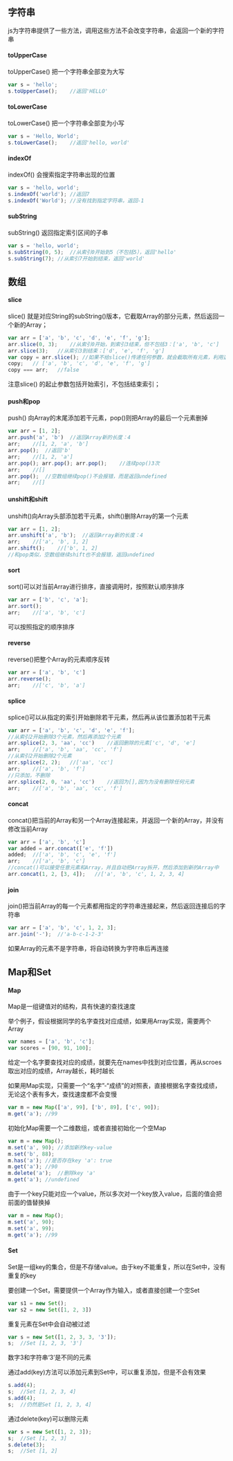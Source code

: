 ## 字符串

js为字符串提供了一些方法，调用这些方法不会改变字符串，会返回一个新的字符串

#### toUpperCase

toUpperCase() 把一个字符串全部变为大写

```js
var s = 'hello';
s.toUpperCase();	//返回'HELLO'
```

#### toLowerCase

toLowerCase() 把一个字符串全部变为小写

```js
var s = 'Hello, World';
s.toLowerCase();	//返回'hello, world'
```

#### indexOf

indexOf() 会搜索指定字符串出现的位置

```js
var s = 'hello, world';
s.indexOf('world');	//返回7
s.indexOf('World');	//没有找到指定字符串，返回-1
```

#### subString

subString() 返回指定索引区间的子串

```js
var s = 'hello, world';
s.subString(0, 5);	//从索引0开始到5（不包括5），返回'hello'
s.subString(7);	//从索引7开始到结束，返回'world'
```

## 数组

#### slice

slice() 就是对应String的subString()版本，它截取Array的部分元素，然后返回一个新的Array；

```js
var arr = ['a', 'b', 'c', 'd', 'e', 'f', 'g'];
arr.slice(0, 3);	//从索引0开始，到索引3结束，但不包括3：['a', 'b', 'c']
arr.slice(3);	//从索引3到结束：['d', 'e', 'f', 'g']
var copy = arr.slice();	//如果不给slice()传递任何参数，就会截取所有元素，利用这一点，可以复制一个Array
copy;	// ['a', 'b', 'c', 'd', 'e', 'f', 'g']
copy === arr;	//false
```

注意slice() 的起止参数包括开始索引，不包括结束索引；

#### push和pop

push() 向Array的末尾添加若干元素，pop()则把Array的最后一个元素删掉

```js
var arr = [1, 2];
arr.push('a', 'b')	//返回Array新的长度：4
arr;	//[1, 2, 'a', 'b']
arr.pop();	//返回'b'
arr;	//[1, 2, 'a']
arr.pop(); arr.pop(); arr.pop();	//连续pop()3次
arr;	//[]
arr.pop();	//空数组继续pop()不会报错，而是返回undefined
arr;	//[]
```

#### unshift和shift

unshift()向Array头部添加若干元素，shift()删除Array的第一个元素

```js
var arr = [1, 2];
arr.unshift('a', 'b');	//返回Array新的长度：4
arr;	//['a', 'b', 1, 2]
arr.shift();	//['b', 1, 2]
//和pop类似，空数组继续shift也不会报错，返回undefined
```

#### sort

sort()可以对当前Array进行排序，直接调用时，按照默认顺序排序

```js
var arr = ['b', 'c', 'a'];
arr.sort();
arr;	//['a', 'b', 'c']
```

可以按照指定的顺序排序

#### reverse

reverse()把整个Array的元素顺序反转

```js
var arr = ['a', 'b', 'c']
arr.reverse();
arr;	//['c', 'b', 'a']
```

#### splice

splice()可以从指定的索引开始删除若干元素，然后再从该位置添加若干元素

```js
var arr = ['a', 'b', 'c', 'd', 'e', 'f'];
//从索引2开始删除3个元素，然后再添加2个元素
arr.splice(2, 3, 'aa', 'cc')	//返回删除的元素['c', 'd', 'e']
arr;	//['a', 'b', 'aa', 'cc', 'f']
//从索引2开始删除2个元素
arr.splice(2, 2);	//['aa', 'cc']
arr;	//['a', 'b', 'f']
//只添加，不删除
arr.splice(2, 0, 'aa', 'cc')	//返回为[],因为为没有删除任何元素
arr;	//['a', 'b', 'aa', 'cc', 'f']
```

#### concat

concat()把当前的Array和另一个Array连接起来，并返回一个新的Array，并没有修改当前Array

```js
var arr = ['a', 'b', 'c']
var added = arr.concat(['e', 'f'])
added;	//['a', 'b', 'c', 'e', 'f']
arr;	//['a', 'b', 'c']
//concat()可以接受任意元素和Array，并且自动把Array拆开，然后添加到新的Array中
arr.concat(1, 2, [3, 4]);	//['a', 'b', 'c', 1, 2, 3, 4]
```

#### join

join()把当前Array的每一个元素都用指定的字符串连接起来，然后返回连接后的字符串

```js
var arr = ['a', 'b', 'c', 1, 2, 3];
arr.join('-');	//'a-b-c-1-2-3'
```

如果Array的元素不是字符串，将自动转换为字符串后再连接

## Map和Set

#### Map

Map是一组键值对的结构，具有快速的查找速度

举个例子，假设根据同学的名字查找对应成绩，如果用Array实现，需要两个Array

```js
var names = ['a', 'b', 'c'];
var scores = [90, 91, 100];
```

给定一个名字要查找对应的成绩，就要先在names中找到对应位置，再从scroes取出对应的成绩，Array越长，耗时越长

如果用Map实现，只需要一个“名字”-“成绩”的对照表，直接根据名字查找成绩，无论这个表有多大，查找速度都不会变慢

```js
var m = new Map(['a', 99], ['b', 89], ['c', 90]);
m.get('a');	//99
```

初始化Map需要一个二维数组，或者直接初始化一个空Map

```js
var m = new Map();
m.set('a', 90);	//添加新的key-value
m.set('b', 88);
m.has('a');	//是否存在key 'a': true
m.get('a');	//90
m.delete('a');	//删除key 'a'
m.get('a');	//undefined
```

由于一个key只能对应一个value，所以多次对一个key放入value，后面的值会把前面的值替换掉

```js
var m = new Map();
m.set('a', 90);
m.set('a', 99);
m.get('a');	//99
```

#### Set

Set是一组key的集合，但是不存储value。由于key不能重复，所以在Set中，没有重复的key

要创建一个Set，需要提供一个Array作为输入，或者直接创建一个空Set

```js
var s1 = new Set();
var s2 = new Set([1, 2, 3])
```

重复元素在Set中会自动被过滤

```js
var s = new Set([1, 2, 3, 3, '3']);
s;	//Set [1, 2, 3, '3']
```

数字3和字符串‘3’是不同的元素

通过add(key)方法可以添加元素到Set中，可以重复添加，但是不会有效果

```js
s.add(4);
s;	//Set [1, 2, 3, 4]
s.add(4);
s;	//仍然是Set [1, 2, 3, 4]
```

通过delete(key)可以删除元素

```js
var s = new Set([1, 2, 3]);
s;	//Set [1, 2, 3]
s.delete(3);
s;	//Set [1, 2]
```

